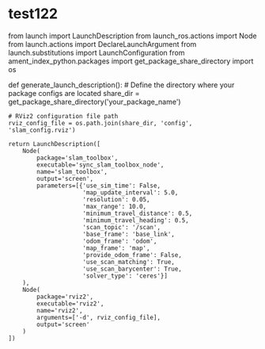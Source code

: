 # test122

from launch import LaunchDescription
from launch_ros.actions import Node
from launch.actions import DeclareLaunchArgument
from launch.substitutions import LaunchConfiguration
from ament_index_python.packages import get_package_share_directory
import os

def generate_launch_description():
    # Define the directory where your package configs are located
    share_dir = get_package_share_directory('your_package_name')

    # RViz2 configuration file path
    rviz_config_file = os.path.join(share_dir, 'config', 'slam_config.rviz')

    return LaunchDescription([
        Node(
            package='slam_toolbox',
            executable='sync_slam_toolbox_node',
            name='slam_toolbox',
            output='screen',
            parameters=[{'use_sim_time': False,
                         'map_update_interval': 5.0,
                         'resolution': 0.05,
                         'max_range': 10.0,
                         'minimum_travel_distance': 0.5,
                         'minimum_travel_heading': 0.5,
                         'scan_topic': '/scan',
                         'base_frame': 'base_link',
                         'odom_frame': 'odom',
                         'map_frame': 'map',
                         'provide_odom_frame': False,
                         'use_scan_matching': True,
                         'use_scan_barycenter': True,
                         'solver_type': 'ceres'}]
        ),
        Node(
            package='rviz2',
            executable='rviz2',
            name='rviz2',
            arguments=['-d', rviz_config_file],
            output='screen'
        )
    ])

